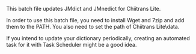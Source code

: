 This batch file updates JMdict and JMnedict for Chiitrans Lite.

In order to use this batch file, you need to install Wget and 7zip and add them to the PATH. You also need to set the path of Chiitrans Lite\data.

If you intend to update your dictionary periodically, creating an automated task for it with Task Scheduler might be a good idea.
